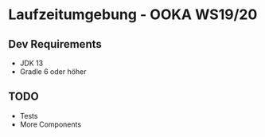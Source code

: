 # Laufzeitumgebung - OOKA WS19/20

## Dev Requirements
- JDK 13
- Gradle 6 oder höher

## TODO
- Tests
- More Components